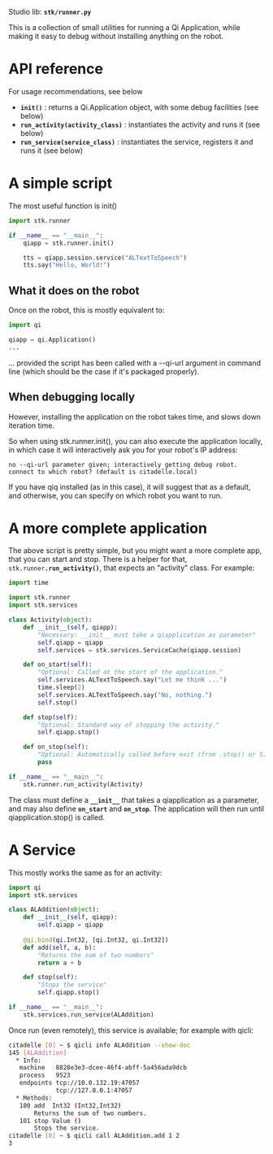 Studio lib: **`stk/runner.py`**

This is a collection of small utilities for running a Qi Application, while making it easy to debug without installing anything on the robot.

API reference
====

For usage recommendations, see below

* **`init()`** : returns a Qi.Application object, with some debug facilities (see below)
* **`run_activity(activity_class)`** : instantiates the activity and runs it (see below)
* **`run_service(service_class)`**  : instantiates the service, registers it and runs it (see below)


A simple script
====

The most useful function is init()

```python
import stk.runner

if __name__ == "__main__":
    qiapp = stk.runner.init()

    tts = qiapp.session.service("ALTextToSpeech")
    tts.say("Hello, World!")
```

What it does on the robot
-----

Once on the robot, this is mostly equivalent to:
   
```python
import qi

qiapp = qi.Application()
...
```

... provided the script has been called with a --qi-url argument in command line (which should be the case if it's packaged properly).

When debugging locally
-----

However, installing the application on the robot takes time, and slows down iteration time.

So when using stk.runner.init(), you can also execute the application locally, in which case it will interactively ask you for your robot's IP address:

    no --qi-url parameter given; interactively getting debug robot.
    connect to which robot? (default is citadelle.local)
    

If you have qiq installed (as in this case), it will suggest that as a default, and otherwise, you can specify on which robot you want to run.


A more complete application
====

The above script is pretty simple, but you might want a more complete app, that you can start and stop. There is a helper for that, `stk.runner`**`.run_activity()`**, that expects an "activity" class. For example:


```python
import time

import stk.runner
import stk.services

class Activity(object):
    def __init__(self, qiapp):
        "Necessary: __init__ must take a qiapplication as parameter"
        self.qiapp = qiapp
        self.services = stk.services.ServiceCache(qiapp.session)

    def on_start(self):
        "Optional: Called at the start of the application."
        self.services.ALTextToSpeech.say("Let me think ...")
        time.sleep(2)
        self.services.ALTextToSpeech.say("No, nothing.")
        self.stop()

    def stop(self):
        "Optional: Standard way of stopping the activity."
        self.qiapp.stop()

    def on_stop(self):
        "Optional: Automatically called before exit (from .stop() or SIGTERM)."
        pass

if __name__ == "__main__":
    stk.runner.run_activity(Activity)
```

The class must define a **`__init__`** that takes a qiapplication as a parameter,
and may also define **`on_start`** and **`on_stop`**.
The application will then run until qiapplication.stop() is called.


A Service
====

This mostly works the same as for an activity:

```python
import qi
import stk.services

class ALAddition(object):
    def __init__(self, qiapp):
        self.qiapp = qiapp
    
    @qi.bind(qi.Int32, [qi.Int32, qi.Int32])
    def add(self, a, b):
        "Returns the sum of two numbers"
        return a + b

    def stop(self):
        "Stops the service"
        self.qiapp.stop()

if __name__ == "__main__":
    stk.services.run_service(ALAddition)
```

Once run (even remotely), this service is available; for example with qicli:

```bash
citadelle [0] ~ $ qicli info ALAddition --show-doc
145 [ALAddition]
  * Info:
   machine   8828e3e3-dcee-46f4-abff-5a456ada9dcb
   process   9523
   endpoints tcp://10.0.132.19:47057
             tcp://127.0.0.1:47057
  * Methods:
   100 add  Int32 (Int32,Int32)
       Returns the sum of two numbers.
   101 stop Value ()
       Stops the service.
citadelle [0] ~ $ qicli call ALAddition.add 1 2
3
```
